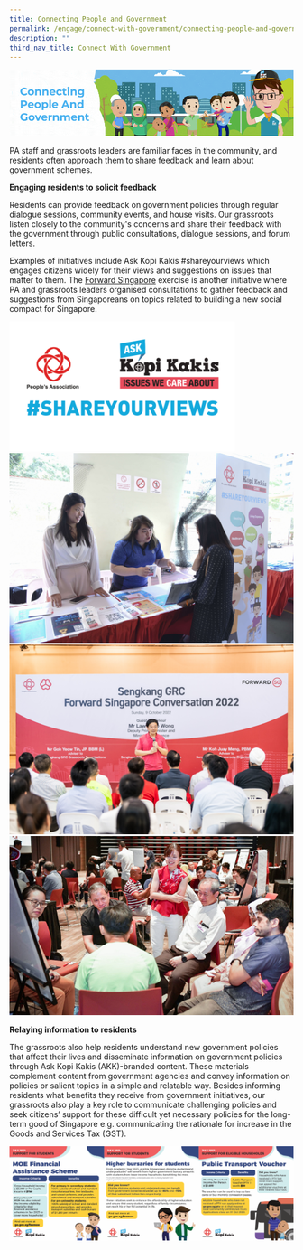 ```yaml
---
title: Connecting People and Government
permalink: /engage/connect-with-government/connecting-people-and-government/
description: ""
third_nav_title: Connect With Government
---
```

![](/images/Engage/connecting%20people%20and%20government%20v2.gif)

PA staff and grassroots leaders are familiar faces in the community, and residents often approach them to share feedback and learn about government schemes.

**Engaging residents to solicit feedback**

Residents can provide feedback on government policies through regular dialogue sessions, community events, and house visits. Our grassroots listen closely to the community's concerns and share their feedback with the government through public consultations, dialogue sessions, and forum letters.

Examples of initiatives include Ask Kopi Kakis #shareyourviews which engages citizens widely for their views and suggestions on issues that matter to them. The [Forward Singapore](https://www.forwardsingapore.gov.sg) exercise is another initiative where PA and grassroots leaders organised consultations to gather feedback and suggestions from Singaporeans on topics related to building a new social compact for Singapore.

<img style="width:400px" align="centre" src="/images/Engage/akk%20syv%20logo.png">
<br>
<img style="width:600px" align="centre" src="/images/Engage/image%20akk.jpg">
<br>
<img style="width:600px" align="centre" src="/images/Engage/sengkang%202.jpg">
<br>
<img style="width:600px" align="centre" src="/images/Engage/marine%20parade.PNG">
<br>

**Relaying information to residents**

The grassroots also help residents understand new government policies that affect their lives and disseminate information on government policies through Ask Kopi Kakis (AKK)-branded content. These materials complement content from government agencies and convey information on policies or salient topics in a simple and relatable way. Besides informing residents what benefits they receive from government initiatives, our grassroots also play a key role to communicate challenging policies and seek citizens’ support for these difficult yet necessary policies for the long-term good of Singapore e.g. communicating the rationale for increase in the Goods and Services Tax (GST).  

![](/images/Engage/akk%20collage.png)